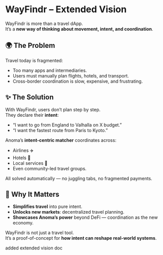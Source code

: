 # WayFindr – Extended Vision

WayFindr is more than a travel dApp.  
It’s a **new way of thinking about movement, intent, and coordination**.

## 🌍 The Problem
Travel today is fragmented:  
- Too many apps and intermediaries.  
- Users must manually plan flights, hotels, and transport.  
- Cross-border coordination is slow, expensive, and frustrating.  

## ✨ The Solution
With WayFindr, users don’t plan step by step.  
They declare their **intent**:

- “I want to go from England to Valhalla on X budget.”  
- “I want the fastest route from Paris to Kyoto.”  

Anoma’s **intent-centric matcher** coordinates across:  
- Airlines ✈️  
- Hotels 🏨  
- Local services 🚖  
- Even community-led travel groups.  

All solved automatically — no juggling tabs, no fragmented payments.

## 🌌 Why It Matters
- **Simplifies travel** into pure intent.  
- **Unlocks new markets**: decentralized travel planning.  
- **Showcases Anoma’s power** beyond DeFi — coordination as the new economy.

WayFindr is not just a travel tool.  
It’s a proof-of-concept for **how intent can reshape real-world systems**.



added extended vision doc
